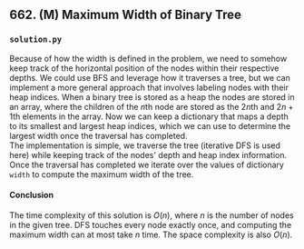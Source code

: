 ## 662. (M) Maximum Width of Binary Tree

### `solution.py`
Because of how the width is defined in the problem, we need to somehow keep track of the horizontal position of the nodes within their respective depths. We could use BFS and leverage how it traverses a tree, but we can implement a more general approach that involves labeling nodes with their heap indices. When a binary tree is stored as a heap the nodes are stored in an array, where the children of the $n$th node are stored as the $2n$th and $2n+1$th elements in the array. Now we can keep a dictionary that maps a depth to its smallest and largest heap indices, which we can use to determine the largest width once the traversal has completed.  
The implementation is simple, we traverse the tree (iterative DFS is used here) while keeping track of the nodes' depth and heap index information. Once the traversal has completed we iterate over the values of dictionary `width` to compute the maximum width of the tree.  
  

#### Conclusion
The time complexity of this solution is $O(n)$, where $n$ is the number of nodes in the given tree. DFS touches every node exactly once, and computing the maximum width can at most take $n$ time. The space complexity is also $O(n)$.  
  

